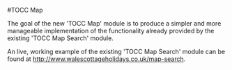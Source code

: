 #TOCC Map

The goal of the new 'TOCC Map' module is to produce a simpler and more 
manageable implementation of the functionality already provided by the 
existing 'TOCC Map Search' module.

An live, working example of the existing 'TOCC Map Search' module can be
found at http://www.walescottageholidays.co.uk/map-search.

